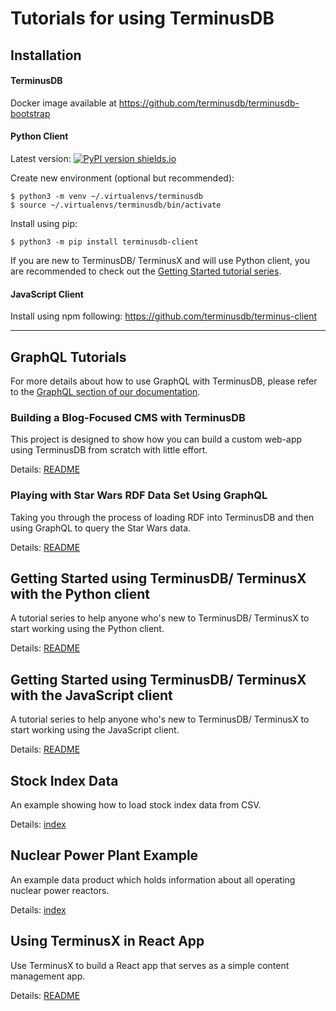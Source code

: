 # Tutorials for using TerminusDB

## Installation

#### TerminusDB

Docker image available at https://github.com/terminusdb/terminusdb-bootstrap

#### Python Client

Latest version: [![PyPI version shields.io](https://img.shields.io/pypi/v/terminusdb-client.svg?logo=pypi)](https://pypi.python.org/pypi/terminusdb-client/)

Create new environment (optional but recommended):

```
$ python3 -m venv ~/.virtualenvs/terminusdb
$ source ~/.virtualenvs/terminusdb/bin/activate
```

Install using pip:

`$ python3 -m pip install terminusdb-client`

If you are new to TerminusDB/ TerminusX and will use Python client, you are recommended to check out the [Getting Started tutorial series](./getting_started/python-client).


#### JavaScript Client

Install using npm following:
https://github.com/terminusdb/terminus-client

---

## GraphQL Tutorials

For more details about how to use GraphQL with TerminusDB, please refer to the [GraphQL section of our documentation](https://terminusdb.com/docs/guides/reference-guides/graphql_query).

### Building a Blog-Focused CMS with TerminusDB

This project is designed to show how you can build a custom web-app using TerminusDB from scratch with little effort.

Details: [README](./terminusBlog)

### Playing with Star Wars RDF Data Set Using GraphQL

Taking you through the process of loading RDF into TerminusDB and then using GraphQL to query the Star Wars data.

Details: [README](./star-wars)

## Getting Started using TerminusDB/ TerminusX with the Python client

A tutorial series to help anyone who's new to TerminusDB/ TerminusX to start working using the Python client.

Details: [README](./getting_started/python-client/README.md)

## Getting Started using TerminusDB/ TerminusX with the JavaScript client

A tutorial series to help anyone who's new to TerminusDB/ TerminusX to start working using the JavaScript client.

Details: [README](./getting_started/javascript-client)

## Stock Index Data

An example showing how to load stock index data from CSV.

Details: [index](./stock_index)

## Nuclear Power Plant Example

An example data product which holds information about all operating nuclear power reactors.

Details: [index](./nuclear)

## Using TerminusX in React App

Use TerminusX to build a React app that serves as a simple content management app.

Details: [README](./react-example/README.md)
